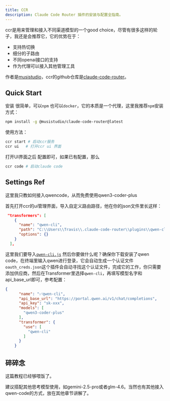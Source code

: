 ```yaml
---
title: CCR
description: Claude Code Router 插件的安装与配置全指南。
---
```


ccr是用来管理和接入不同渠道模型的一个good choice，尽管有很多这样的轮子，我还是会推荐它，它的优势在于：
- 支持热切换
- 细分的子路由
- 不同openai接口的支持
- 作为代理可以接入其他管理工具

作者是[musistudio](https://github.com/musistudio)，ccr的github仓库是[claude-code-router](https://github.com/musistudio/claude-code-router)。

##  Quick Start

安装 很简单，可以`npm` 也可以`docker`，它的本质是一个代理，这里我推荐`npm`安装方式：
```bash
npm install -g @musistudio/claude-code-router@latest
```
使用方法：
```bash
ccr start # 启动ccr服务
ccr ui   # 打开ccr ui 界面
```
打开UI界面之后 配置即可，如果已有配置，那么
```bash
ccr code # 启动claude code
```

##  Settings Ref

这里我只教如何接入qwencode，从而免费使用qwen3-coder-plus

首先打开ccr的ui管理界面，导入自定义路由路径，他在你的json文件里长这样：
```json
 "transformers": [
    {
      "name": "qwen-cli",
      "path": "C:\\Users\\Travis\\.claude-code-router\\plugins\\qwen-cli.js",
      "options": {}
    }
  ],
```

这里我们要导入[`qwen-cli.js`](https://gist.github.com/musistudio/f5a67841ced39912fd99e42200d5ca8b)
然后你要做什么呢？确保你下载安装了qwen code，在终端里输入qwen进行登录，它会自动生成一个认证文件
`oauth_creds.json`这个插件会自动寻找这个认证文件，完成它的工作，你只需要添加供应商，然后在Transformer里选择`qwen-cli`，再填写模型名字和api_base_url即可，参考配置：

```json
{
      "name": "✅qwen-cli", 
      "api_base_url": "https://portal.qwen.ai/v1/chat/completions", 
      "api_key": "sk-xxx", 
      "models": [
        "qwen3-coder-plus"
      ],
      "transformer": {
        "use": [
          "qwen-cli"
        ]
      }
    }
```

## 碎碎念

这篇教程已经够喂饭了。


建议搭配其他思考模型使用，如gemini-2.5-pro或者glm-4.6。当然也有其他接入qwen-code的方式，放在其他章节讲解了。
